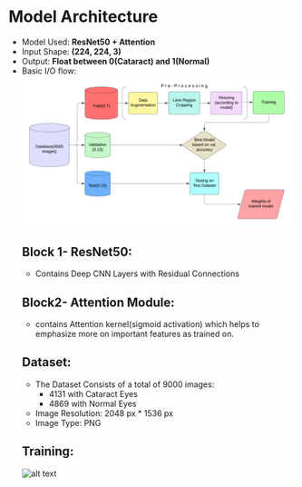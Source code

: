 # Model Architecture
- Model Used: **ResNet50 + Attention**
- Input Shape: **(224, 224, 3)**
- Output: **Float between 0(Cataract) and 1(Normal)**
- Basic I/O flow: 
    ![alt text](https://github.com/Tanishq-Godha/Cataract_Detection/blob/master/Docs/images/SIDDHI_flowchart(2).png?raw=true)
	## Block 1- ResNet50:
	- Contains Deep CNN Layers with Residual Connections 
	## Block2- Attention Module:
	- contains Attention kernel(sigmoid activation) which helps to emphasize more on important features as trained on.
	## Dataset:
	- The Dataset Consists of a total of 9000 images:
		+ 4131 with Cataract Eyes
		+ 4869 with Normal Eyes
	- Image Resolution: 2048 px * 1536 px
	- Image Type: PNG
	## Training:
	![alt text](https://github.com/Tanishq-Godha/Cataract_Detection/blob/master/Docs/images/Copy_of_SIDDHI_flowchart(1).png?raw=true)  